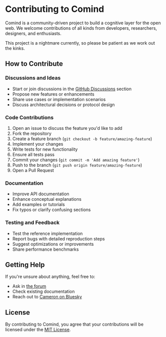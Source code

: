 # Contributing to Comind

Comind is a community-driven project to build a cognitive layer for the open web. We welcome contributions of all kinds from developers, researchers, designers, and enthusiasts.

This project is a nightmare currently, so please be patient as we work out the kinks.

## How to Contribute

### Discussions and Ideas
- Start or join discussions in the [GitHub Discussions](https://github.com/cpfiffer/comind/discussions) section
- Propose new features or enhancements
- Share use cases or implementation scenarios
- Discuss architectural decisions or protocol design

### Code Contributions
1. Open an issue to discuss the feature you'd like to add
2. Fork the repository
3. Create a feature branch (`git checkout -b feature/amazing-feature`)
4. Implement your changes
5. Write tests for new functionality
6. Ensure all tests pass
7. Commit your changes (`git commit -m 'Add amazing feature'`)
8. Push to the branch (`git push origin feature/amazing-feature`)
9. Open a Pull Request

### Documentation
- Improve API documentation
- Enhance conceptual explanations
- Add examples or tutorials
- Fix typos or clarify confusing sections

### Testing and Feedback
- Test the reference implementation
- Report bugs with detailed reproduction steps
- Suggest optimizations or improvements
- Share performance benchmarks

## Getting Help

If you're unsure about anything, feel free to:

- Ask in [the forum](https://github.com/cpfiffer/comind/discussions)
- Check existing documentation
- Reach out to [Cameron on Bluesky](https://bsky.app/profile/cameron.pfiffer.org)

## License

By contributing to Comind, you agree that your contributions will be licensed under the [MIT License](LICENSE).